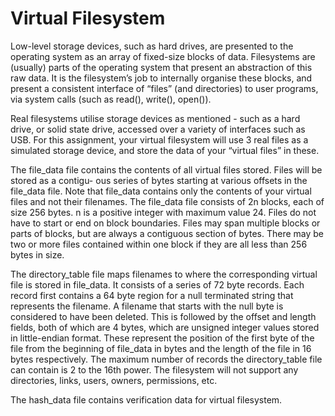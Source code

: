  
# Virtual Filesystem
Low-level storage devices, such as hard drives, are presented to the operating system as an array of fixed-size blocks of data. Filesystems are (usually) parts of the operating system that present an abstraction of this raw data. It is the filesystem’s job to internally organise these blocks, and present a consistent interface of “files” (and directories) to user programs, via system calls (such as read(), write(), open()).

Real filesystems utilise storage devices as mentioned - such as a hard drive, or solid state drive, accessed over a variety of interfaces such as USB. For this assignment, your virtual filesystem will use 3 real files as a simulated storage device, and store the data of your “virtual files” in these.

The file_data file contains the contents of all virtual files stored. Files will be stored as a contigu- ous series of bytes starting at various offsets in the file_data file. Note that file_data contains only the contents of your virtual files and not their filenames. The file_data file consists of 2n blocks, each of size 256 bytes. n is a positive integer with maximum value 24. Files do not have to start or end on block boundaries. Files may span multiple blocks or parts of blocks, but are always a contiguous section of bytes. There may be two or more files contained within one block if they are all less than 256 bytes in size.

The directory_table file maps filenames to where the corresponding virtual file is stored in file_data. It consists of a series of 72 byte records. Each record first contains a 64 byte region for a null terminated string that represents the filename. A filename that starts with the null byte is considered to have been deleted. This is followed by the offset and length fields, both of which are 4 bytes, which are unsigned integer values stored in little-endian format. These represent the position of the first byte of the file from the beginning of file_data in bytes and the length of the file in 16 bytes respectively. The maximum number of records the directory_table file can contain is 2 to the 16th power. The filesystem will not support any directories, links, users, owners, permissions, etc.

The hash_data file contains verification data for virtual filesystem. 
